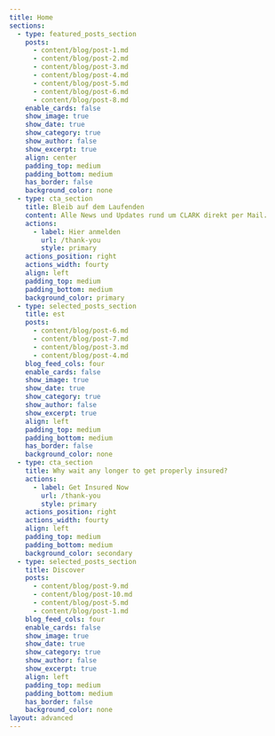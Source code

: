 ```yaml
---
title: Home
sections:
  - type: featured_posts_section
    posts:
      - content/blog/post-1.md
      - content/blog/post-2.md
      - content/blog/post-3.md
      - content/blog/post-4.md
      - content/blog/post-5.md
      - content/blog/post-6.md
      - content/blog/post-8.md
    enable_cards: false
    show_image: true
    show_date: true
    show_category: true
    show_author: false
    show_excerpt: true
    align: center
    padding_top: medium
    padding_bottom: medium
    has_border: false
    background_color: none
  - type: cta_section
    title: Bleib auf dem Laufenden
    content: Alle News und Updates rund um CLARK direkt per Mail.
    actions:
      - label: Hier anmelden
        url: /thank-you
        style: primary
    actions_position: right
    actions_width: fourty
    align: left
    padding_top: medium
    padding_bottom: medium
    background_color: primary
  - type: selected_posts_section
    title: est
    posts:
      - content/blog/post-6.md
      - content/blog/post-7.md
      - content/blog/post-3.md
      - content/blog/post-4.md
    blog_feed_cols: four
    enable_cards: false
    show_image: true
    show_date: true
    show_category: true
    show_author: false
    show_excerpt: true
    align: left
    padding_top: medium
    padding_bottom: medium
    has_border: false
    background_color: none
  - type: cta_section
    title: Why wait any longer to get properly insured?
    actions:
      - label: Get Insured Now
        url: /thank-you
        style: primary
    actions_position: right
    actions_width: fourty
    align: left
    padding_top: medium
    padding_bottom: medium
    background_color: secondary
  - type: selected_posts_section
    title: Discover
    posts:
      - content/blog/post-9.md
      - content/blog/post-10.md
      - content/blog/post-5.md
      - content/blog/post-1.md
    blog_feed_cols: four
    enable_cards: false
    show_image: true
    show_date: true
    show_category: true
    show_author: false
    show_excerpt: true
    align: left
    padding_top: medium
    padding_bottom: medium
    has_border: false
    background_color: none
layout: advanced
---
```


